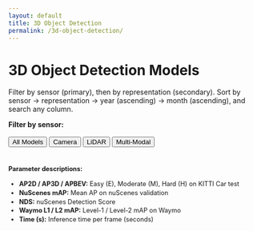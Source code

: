 ```yaml
---
layout: default
title: 3D Object Detection
permalink: /3d-object-detection/
---
```



# 3D Object Detection Models

<p>Filter by sensor (primary), then by representation (secondary). Sort by sensor → representation → year (ascending) → month (ascending), and search any column.</p>

<!-- Primary sensor filters -->
<strong>Filter by sensor:</strong>
<div id="sensor-filters" style="margin:1rem 0;">
  <button data-sensor="All">All Models</button>
  <button data-sensor="Camera">Camera</button>
  <button data-sensor="LiDAR">LiDAR</button>
  <button data-sensor="Multi-Modal">Multi-Modal</button>
</div>

<!-- Secondary representation filters (hidden until a sensor is selected) -->
<div id="rep-filters" style="margin-bottom:1rem;">
  <div class="rep-group" data-sensor="Camera" style="display:none;">
    <button data-rep="Monocular">Monocular</button>
    <button data-rep="Stereo">Stereo</button>
    <button data-rep="Multiview">Multiview</button>
  </div>
  <div class="rep-group" data-sensor="LiDAR" style="display:none;">
    <button data-rep="Projection">Projection</button>
    <button data-rep="Point">Point</button>
    <button data-rep="Voxel">Voxel</button>
    <button data-rep="Point-Voxel">Point-Voxel</button>
  </div>
  <div class="rep-group" data-sensor="Multi-Modal" style="display:none;">
    <button data-rep="Early-Fusion">Early-Fusion</button>
    <button data-rep="Mid-Fusion">Mid-Fusion</button>
    <button data-rep="Intermediate">Intermediate</button>
    <button data-rep="Late-Fusion">Late-Fusion</button>
  </div>
</div>

<table id="models-table" class="display" style="width:100%">
  <thead>
    <tr id="models-header-row"></tr>
  </thead>
</table>

<!-- Parameter descriptions -->
<div class="table-description" style="margin-top:1.5em; font-size:0.9em; line-height:1.4;">
  <strong>Parameter descriptions:</strong>
  <ul>
    <li><strong>AP2D / AP3D / APBEV:</strong> Easy (E), Moderate (M), Hard (H) on KITTI Car test</li>
    <li><strong>NuScenes mAP:</strong> Mean AP on nuScenes validation</li>
    <li><strong>NDS:</strong> nuScenes Detection Score</li>
    <li><strong>Waymo L1 / L2 mAP:</strong> Level-1 / Level-2 mAP on Waymo</li>
    <li><strong>Time (s):</strong> Inference time per frame (seconds)</li>
  </ul>
</div>


<script>
$(document).ready(function(){
  const csvUrl = "{{ '/assets/data/models.csv' | relative_url }}";

  fetch(csvUrl)
    .then(r => r.text())
    .then(text => {
      const lines = text.split(/\r?\n/);
      if (lines.length < 3) throw "Too few lines in CSV";

      // combine first two header rows
      const row1 = lines[0].split(',');
      const row2 = lines[1].split(',');
      const header = row1.map((h,i) => {
        const group = h.trim();
        const sub   = (row2[i]||'').trim();
        return sub ? `${group} ${sub}` : group;
      });
      const dataCsv = [ header.join(','), ...lines.slice(2) ].join('\n');

      Papa.parse(dataCsv, {
        header: true,
        dynamicTyping: true,
        skipEmptyLines: true,
        complete: function(results) {
          const data = results.data.filter(r =>
            r.Method && r.Method.toString().trim() !== 'Method'
          );
          const fields = results.meta.fields;

          // build the table header
          const $hdr = $('#models-header-row');
          fields.forEach(f => $hdr.append(`<th>${f.trim()}</th>`));

          // locate important column indexes
          const sensorIdx = fields.indexOf('Sensor');
          const repIdx    = fields.indexOf('Representation');
          const yearIdx   = fields.indexOf('Year');
          const monthIdx  = fields.indexOf('Month');
          const codeIdx   = fields.indexOf('Code');
          const paperIdx  = fields.indexOf('Paper');

          // custom sort order for Representation
          const repOrder = {
            'Monocular':1,'Stereo':2,'Multiview':3,
            'Projection':1,'Point':2,'Voxel':3,'Point-Voxel':4,
            'Early-Fusion':1,'Mid-Fusion':2,'Intermediate':3,'Late-Fusion':4
          };

          // define columns
          const columns = fields.map((f, idx) => {
            // Code → ✓ / ✗
            if (idx === codeIdx) {
              return {
                data: f,
                className: 'dt-center',
                render: function(data, type) {
                  if (type === 'display') {
                    const val = (''+data).trim().toLowerCase();
                    return val === 'true' ? '✓' : '✗';
                  }
                  return data;
                }
              };
            }
            // Paper → “Link”
            if (idx === paperIdx) {
              return {
                data: f,
                render: function(data, type) {
                  if (type === 'display' && data) {
                    return `<a href="${data.trim()}" target="_blank">Link</a>`;
                  }
                  return '';
                }
              };
            }
            // all others default
            return { data: f };
          });

          // initialize DataTable
          const table = $('#models-table').DataTable({
            data,
            columns,
            order: [
              [ sensorIdx, 'asc' ],
              [ repIdx,    'asc' ],
              [ yearIdx,   'asc' ],
              [ monthIdx,  'asc' ]
            ],
            columnDefs: [
              // sort Representation by repOrder
              {
                targets: repIdx,
                render: (data, type) =>
                  type === 'sort' ? (repOrder[data] || 99) : data
              },
              // sort Month chronologically
              {
                targets: monthIdx,
                render: (data, type) => {
                  if (type === 'sort' || type === 'type') {
                    const map = {
                      Jan:1,Feb:2,Mar:3,Apr:4,May:5,Jun:6,
                      Jul:7,Aug:8,Sep:9,Oct:10,Nov:11,Dec:12
                    };
                    return map[data] || 99;
                  }
                  return data;
                }
              }
            ]
          });

          // reset filters
          function resetAll() {
            $('#sensor-filters button, #rep-filters button')
              .removeClass('active');
            $('.rep-group').hide();
            table.search('').columns().search('').draw();
          }

          // primary sensor filters
          $('#sensor-filters button').click(function(){
            resetAll();
            const sensor = $(this).data('sensor');
            $(this).addClass('active');
            if (sensor !== 'All') {
              table.column(sensorIdx)
                   .search('^'+sensor+'$', true, false)
                   .draw();
              $(`.rep-group[data-sensor="${sensor}"]`).show();
            }
          });

          // secondary representation filters
          $('#rep-filters button').click(function(){
            $('#rep-filters button').removeClass('active');
            $(this).addClass('active');
            const rep = $(this).data('rep');
            table.column(repIdx)
                 .search('^'+rep+'$', true, false)
                 .draw();
          });
        }
      });
    });
});
</script>
